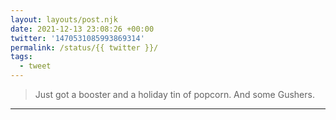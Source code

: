 ```yaml
---
layout: layouts/post.njk
date: 2021-12-13 23:08:26 +00:00
twitter: '1470531085993869314'
permalink: /status/{{ twitter }}/
tags: 
  - tweet
---
```


> Just got a booster and a holiday tin of popcorn. And some Gushers.

---
